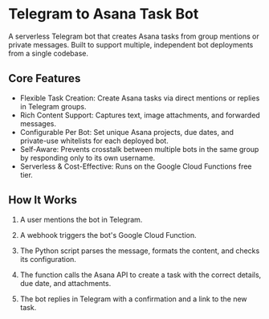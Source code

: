 # Telegram to Asana Task Bot
A serverless Telegram bot that creates Asana tasks from group mentions or private messages. Built to support multiple, independent bot deployments from a single codebase.

## Core Features
* Flexible Task Creation: Create Asana tasks via direct mentions or replies in Telegram groups.
* Rich Content Support: Captures text, image attachments, and forwarded messages.
* Configurable Per Bot: Set unique Asana projects, due dates, and private-use whitelists for each deployed bot.
* Self-Aware: Prevents crosstalk between multiple bots in the same group by responding only to its own username.
* Serverless & Cost-Effective: Runs on the Google Cloud Functions free tier.

## How It Works
1. A user mentions the bot in Telegram.

2. A webhook triggers the bot's Google Cloud Function.

3. The Python script parses the message, formats the content, and checks its configuration.

4. The function calls the Asana API to create a task with the correct details, due date, and attachments.

5. The bot replies in Telegram with a confirmation and a link to the new task.
